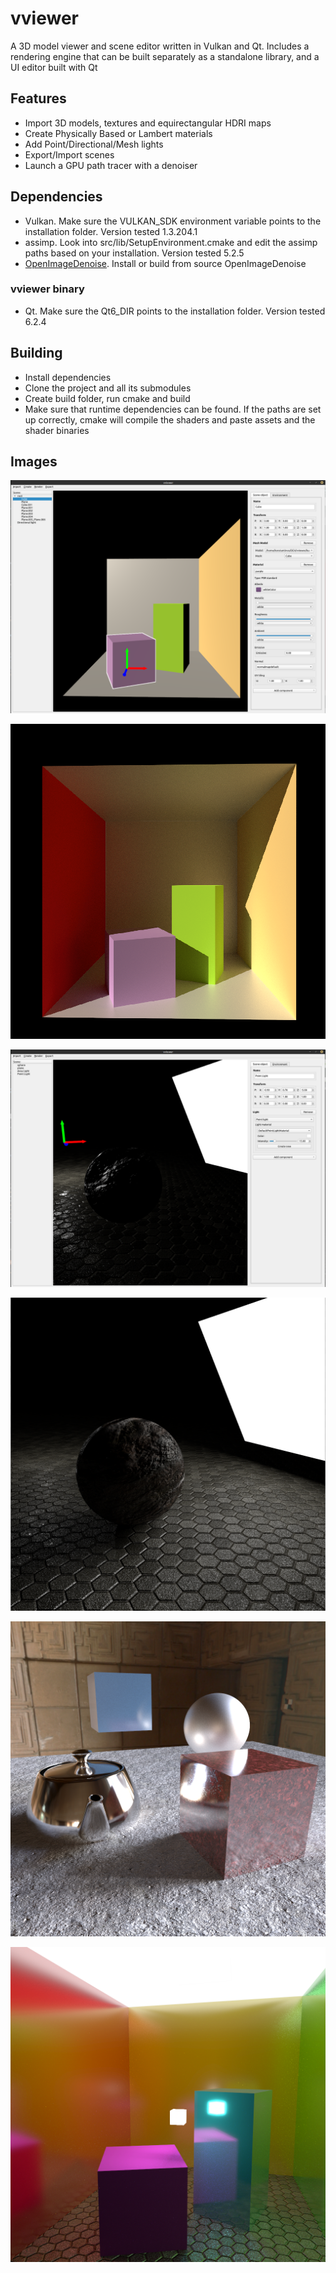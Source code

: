 # vviewer 
A 3D model viewer and scene editor written in Vulkan and Qt. Includes a rendering engine that can be built separately as a standalone library, and a UI editor built with Qt

## Features
* Import 3D models, textures and equirectangular HDRI maps
* Create Physically Based or Lambert materials
* Add Point/Directional/Mesh lights
* Export/Import scenes
* Launch a GPU path tracer with a denoiser 

## Dependencies 
* Vulkan. Make sure the VULKAN_SDK environment variable points to the installation folder. Version tested 1.3.204.1
* assimp. Look into src/lib/SetupEnvironment.cmake and edit the assimp paths based on your installation. Version tested 5.2.5
* [OpenImageDenoise](https://github.com/OpenImageDenoise/oidn). Install or build from source OpenImageDenoise

### vviewer binary
* Qt. Make sure the Qt6_DIR points to the installation folder. Version tested 6.2.4

## Building
* Install dependencies
* Clone the project and all its submodules
* Create build folder, run cmake and build
* Make sure that runtime dependencies can be found. If the paths are set up correctly, cmake will compile the shaders and paste assets and the shader binaries

## Images

![Alt text](images/1.png?raw=true)

![Alt text](images/2.png?raw=true)

![Alt text](images/3.png?raw=true)

![Alt text](images/4.png?raw=true)

![Alt text](images/5.png?raw=true)

![Alt text](images/6.png?raw=true)
